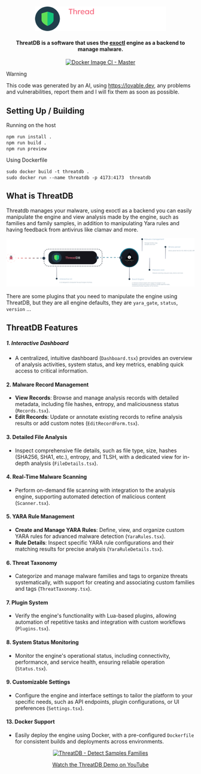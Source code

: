 <p align="center"><img src="assets/threatdb-icon.png" width=350 alt="exoctl Engine Banner"></p>

<h4 align="center">ThreatDB is a software that uses the <a href="https://github.com/exoctl/exoctl" >exoctl</a> engine as a backend to manage malware.</h4>

<p align="center">
  <a href="https://github.com/exoctl/threatdb/actions/workflows/docker-image.yml?query=branch%3Amaster">
    <img src="https://github.com/exoctl/threatdb/actions/workflows/docker-image.yml/badge.svg?branch=master" alt="Docker Image CI - Master">
  </a>
</p>


> [!WARNING]  
> This code was generated by an AI, using https://lovable.dev, any problems and vulnerabilities, report them and I will fix them as soon as possible.


## Setting Up / Building

Running on the host

```
npm run install .
npm run build .
npm run preview
```

Using Dockerfile

```
sudo docker build -t threatdb .
sudo docker run --name threatdb -p 4173:4173  threatdb
```

## What is ThreatDB

Threatdb manages your malware, using exoctl as a backend you can easily manipulate the engine and view analysis made by the engine, such as families and family samples, in addition to manipulating Yara rules and having feedback from antivirus like clamav and more.

![](assets/threatdb.png)

There are some plugins that you need to manipulate the engine using ThreatDB, but they are all engine defaults, they are `yara_gate`, `status`, `version` ...

## ThreatDB Features

##### 1. **Interactive Dashboard**
- A centralized, intuitive dashboard (`Dashboard.tsx`) provides an overview of analysis activities, system status, and key metrics, enabling quick access to critical information.

#### 2. **Malware Record Management**
- **View Records**: Browse and manage analysis records with detailed metadata, including file hashes, entropy, and maliciousness status (`Records.tsx`).
- **Edit Records**: Update or annotate existing records to refine analysis results or add custom notes (`EditRecordForm.tsx`).

#### 3. **Detailed File Analysis**
- Inspect comprehensive file details, such as file type, size, hashes (SHA256, SHA1, etc.), entropy, and TLSH, with a dedicated view for in-depth analysis (`FileDetails.tsx`).

#### 4. **Real-Time Malware Scanning**
- Perform on-demand file scanning with integration to the analysis engine, supporting automated detection of malicious content (`Scanner.tsx`).

#### 5. **YARA Rule Management**
- **Create and Manage YARA Rules**: Define, view, and organize custom YARA rules for advanced malware detection (`YaraRules.tsx`).
- **Rule Details**: Inspect specific YARA rule configurations and their matching results for precise analysis (`YaraRuleDetails.tsx`).

#### 6. **Threat Taxonomy**
- Categorize and manage malware families and tags to organize threats systematically, with support for creating and associating custom families and tags (`ThreatTaxonomy.tsx`).

#### 7. **Plugin System**
- Verify the engine's functionality with Lua-based plugins, allowing automation of repetitive tasks and integration with custom workflows (`Plugins.tsx`).

#### 8. **System Status Monitoring**
- Monitor the engine's operational status, including connectivity, performance, and service health, ensuring reliable operation (`Status.tsx`).

#### 9. **Customizable Settings**
- Configure the engine and interface settings to tailor the platform to your specific needs, such as API endpoints, plugin configurations, or UI preferences (`Settings.tsx`).

#### 13. **Docker Support**
- Easily deploy the engine using Docker, with a pre-configured `Dockerfile` for consistent builds and deployments across environments.


<p align="center">
  <a href="https://www.youtube.com/watch?v=veUWvfSlv2M">
    <img src="https://img.youtube.com/vi/veUWvfSlv2M/maxresdefault.jpg" alt="ThreatDB - Detect Samples Families" width="560">
  </a>
</p>

<p align="center">
  <a href="https://www.youtube.com/watch?v=veUWvfSlv2M">Watch the ThreatDB Demo on YouTube</a>
</p>